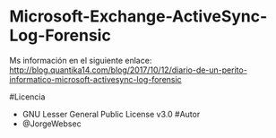 # Microsoft-Exchange-ActiveSync-Log-Forensic
Ms información en el siguiente enlace: http://blog.quantika14.com/blog/2017/10/12/diario-de-un-perito-informatico-microsoft-activesync-log-forensic

#Licencia
- GNU Lesser General Public License v3.0
#Autor
- @JorgeWebsec

